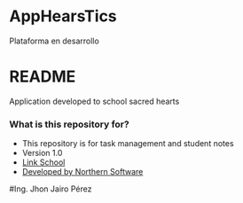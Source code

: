 # AppHearsTics

Plataforma en desarrollo

# README #

Application developed to school sacred hearts

### What is this repository for? ###

* This repository is for task management and student notes
* Version 1.0
* [Link School](http://colsacors.edu.co)
* [Developed by Northern Software](http://softwaredelnorte.com)


#Ing. Jhon Jairo Pérez